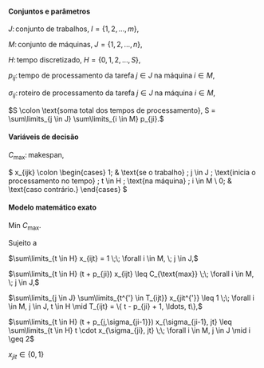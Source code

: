 #### Conjuntos e parâmetros

$J \colon \text{conjunto de trabalhos,} \; I = \{1,2,\ldots,m\},$

$M \colon \text{conjunto de máquinas,} \; J = \{1,2,\ldots,n\},$

$H \colon \text{tempo discretizado,} \; H = \{0,1,2,\ldots,S\},$

$p_{ij} \colon \text{tempo de processamento da tarefa} \; j \in J \; \text{na máquina} \; i \in M,$

$\sigma_{ij} \colon \text{roteiro de processamento da tarefa} \; j \in J \; \text{na máquina} \; i \in M,$

$S \colon \text{soma total dos tempos de processamento}, S = \sum\limits_{j \in J} \sum\limits_{i \in M} p_{ji}.$

#### Variáveis de decisão

$C_{\text{max}} \colon \text{makespan},$

$
    x_{ijk} \colon
    \begin{cases}
    1; & \text{se o trabalho} \; j \in J \; \text{inicia o processamento no tempo} \; t \in H \; \text{na máquina} \; i \in M \\
    0; & \text{caso contrário.}
    \end{cases}
$

#### Modelo matemático exato

$\text{Min } C_{\text{max}}.$

Sujeito a

$\sum\limits_{t \in H} x_{ijt} = 1 \;\; \forall i \in M, \; j \in J,$

$\sum\limits_{t \in H} (t + p_{ji}) x_{ijt} \leq C_{\text{max}} \;\; \forall i \in M, \; j \in J,$

$\sum\limits_{j \in J} \sum\limits_{t^{'} \in T_{ijt}} x_{jit^{'}} \leq 1 \;\; \forall i \in M, j \in J, t \in H \mid T_{ijt} = \{ t - p_{ji} + 1, \ldots, t\},$

$\sum\limits_{t \in H} (t + p_{j,\sigma_{ji-1}}) x_{\sigma_{ji-1}, jt} \leq \sum\limits_{t \in H} t \cdot x_{\sigma_{ji}, jt} \;\; \forall i \in M, j \in J \mid i \geq 2$

$x_{jit} \in \{0,1\}$